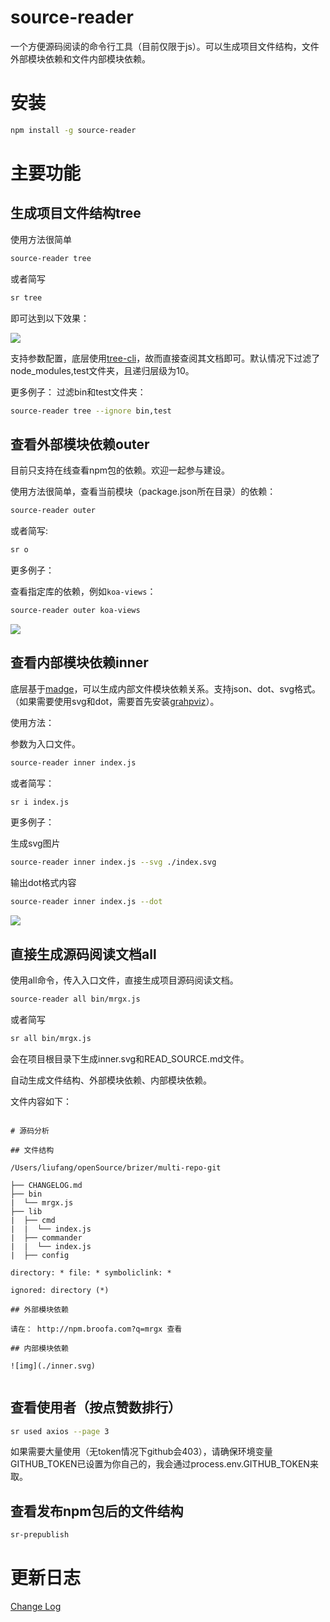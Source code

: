 # source-reader

一个方便源码阅读的命令行工具（目前仅限于js）。可以生成项目文件结构，文件外部模块依赖和文件内部模块依赖。

# 安装

``` bash
npm install -g source-reader
```

# 主要功能

## 生成项目文件结构tree

使用方法很简单

``` bash
source-reader tree
```

或者简写

``` bash
sr tree
```

即可达到以下效果：

<img src="https://raw.githubusercontent.com/brizer/graph-bed/master/img/20191016153134.png"/>

支持参数配置，底层使用[tree-cli](https://github.com/MrRaindrop/tree-cli)，故而直接查阅其文档即可。默认情况下过滤了node_modules,test文件夹，且递归层级为10。

更多例子：
过滤bin和test文件夹：

``` bash
source-reader tree --ignore bin,test
```

## 查看外部模块依赖outer

目前只支持在线查看npm包的依赖。欢迎一起参与建设。

使用方法很简单，查看当前模块（package.json所在目录）的依赖：

``` bash
source-reader outer
```

或者简写:

``` bash
sr o
```

更多例子：

查看指定库的依赖，例如`koa-views`：

``` bash
source-reader outer koa-views
```

<img src="https://raw.githubusercontent.com/brizer/graph-bed/master/img/20191022144310.png"/>


## 查看内部模块依赖inner

底层基于[madge](https://github.com/pahen/madge)，可以生成内部文件模块依赖关系。支持json、dot、svg格式。（如果需要使用svg和dot，需要首先安装[grahpviz](http://www.graphviz.org/)）。


使用方法：

参数为入口文件。

``` bash
source-reader inner index.js
```

或者简写：

``` bash
sr i index.js
```

更多例子：

生成svg图片

``` bash
source-reader inner index.js --svg ./index.svg
```

输出dot格式内容

``` bash
source-reader inner index.js --dot
```

<img src="https://raw.githubusercontent.com/brizer/graph-bed/master/img/20191022162516.png"/>

## 直接生成源码阅读文档all

使用all命令，传入入口文件，直接生成项目源码阅读文档。

``` bash
source-reader all bin/mrgx.js
```

或者简写

``` bash
sr all bin/mrgx.js
```

会在项目根目录下生成inner.svg和READ_SOURCE.md文件。

自动生成文件结构、外部模块依赖、内部模块依赖。

文件内容如下：

```

# 源码分析

## 文件结构

/Users/liufang/openSource/brizer/multi-repo-git

├── CHANGELOG.md
├── bin
|  └── mrgx.js
├── lib
|  ├── cmd
|  |  └── index.js
|  ├── commander
|  |  └── index.js
|  ├── config

directory: * file: * symboliclink: *

ignored: directory (*)

## 外部模块依赖

请在： http://npm.broofa.com?q=mrgx 查看

## 内部模块依赖

![img](./inner.svg)
  
```

## 查看使用者（按点赞数排行）

``` sh
sr used axios --page 3
```

如果需要大量使用（无token情况下github会403），请确保环境变量GITHUB_TOKEN已设置为你自己的，我会通过process.env.GITHUB_TOKEN来取。

## 查看发布npm包后的文件结构

``` sh
sr-prepublish
```

# 更新日志

[Change Log](./CHANGELOG.md)